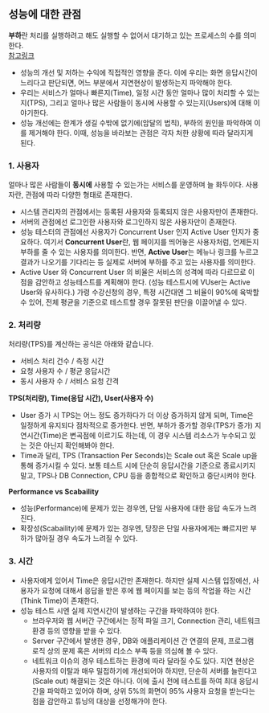 ## 성능에 대한 관점  
**부하**란 처리를 실행하려고 해도 실행할 수 없어서 대기하고 있는 프로세스의 수를 의미한다.  
[참고링크](https://brainbackdoor.tistory.com/117)  
- 성능의 개선 및 저하는 수익에 직접적인 영향을 준다. 이에 우리는 화면 응답시간이 느리다고 판단되면, 어느 부분에서 지연현상이 발생하는지 파악해야 한다.  
- 우리는 서비스가 얼마나 빠른지(Time), 일정 시간 동안 얼마나 많이 처리할 수 있는지(TPS), 그리고 얼마나 많은 사람들이 동시에 사용할 수 있는지(Users)에 대해 이야기한다.  
- 성능 개선에는 한계가 생길 수밖에 없기에(암달의 법칙), 부하의 원인을 파악하여 이를 제거해야 한다. 이때, 성능을 바라보는 관점은 각자 처한 상황에 따라 달라지게 된다.  

### 1. 사용자
얼마나 많은 사람들이 **동시에** 사용할 수 있는가는 서비스를 운영하며 늘 화두이다. 사용자란, 관점에 따라 다양한 형태로 존재한다.  
- 시스템 관리자의 관점에서는 등록된 사용자와 등록되지 않은 사용자만이 존재한다.
- 서버의 관점에선 로그인한 사용자와 로그인하지 않은 사용자만이 존재한다.
- 성능 테스터의 관점에선 사용자가 Concurrent User 인지 Active User 인지가 중요하다. 여기서 **Concurrent User**란, 웹 페이지를 띄어놓은 사용자처럼, 언제든지 부하를 줄 수 있는 사용자를 의미한다. 반면, **Active User**는 메뉴나 링크를 누르고 결과가 나오기를 기다리는 등 실제로 서버에 부하를 주고 있는 사용자를 의미한다.
- Active User 와 Concurrent User 의 비율은 서비스의 성격에 따라 다르므로 이 점을 감안하고 성능테스트를 계획해야 한다. (성능 테스트시에 VUser는 Active User와 유사하다.) 가령 수강신청의 경우, 특정 시간대엔 그 비율이 90%에 육박할 수 있어, 전체 평균을 기준으로 테스트할 경우 잘못된 판단을 이끌어낼 수 있다.  
  
### 2. 처리량
처리량(TPS)를 계산하는 공식은 아래와 같습니다.
- 서비스 처리 건수 / 측정 시간
- 요청 사용자 수 / 평균 응답시간
- 동시 사용자 수 / 서비스 요청 간격  
  
**TPS(처리량), Time(응답 시간), User(사용자 수)**
- User 증가 시 TPS는 어느 정도 증가하다가 더 이상 증가하지 않게 되며, Time은 일정하게 유지되다 점차적으로 증가한다. 반면, 부하가 증가할 경우(TPS가 증가) 지연시간(Time)은 변곡점에 이르기도 하는데, 이 경우 시스템 리소스가 누수되고 있는 것은 아닌지 확인해봐야 한다.
- Time과 달리, TPS (Transaction Per Seconds)는 Scale out 혹은 Scale up을 통해 증가시킬 수 있다. 보통 테스트 시에 단순히 응답시간을 기준으로 종료시키지 말고, TPS나 DB Connection, CPU 등을 종합적으로 확인하고 중단시켜야 한다.  
  
**Performance vs Scabaility**  
- 성능(Performance)에 문제가 있는 경우엔, 단일 사용자에 대한 응답 속도가 느려진다.
- 확장성(Scabaility)에 문제가 있는 경우엔, 당장은 단일 사용자에게는 빠르지만 부하가 많아질 경우 속도가 느려질 수 있다.  
  
### 3. 시간
- 사용자에게 있어서 Time은 응답시간만 존재한다. 하지만 실제 시스템 입장에선, 사용자가 요청에 대해서 응답을 받은 후에 웹 페이지를 보는 등의 작업을 하는 시간(Think Time)이 존재한다.  
- 성능 테스트 시엔 실제 지연시간이 발생하는 구간을 파악하여야 한다.
  - 브라우저와 웹 서버간 구간에서는 정적 파일 크기, Connection 관리, 네트워크 환경 등의 영향을 받을 수 있다.
  - Server 구간에서 발생한 경우, DB와 애플리케이션 간 연결의 문제, 프로그램 로직 상의 문제 혹은 서버의 리소스 부족 등을 의심해 볼 수 있다.
  - 네트워크 이슈의 경우 테스트하는 환경에 따라 달라질 수도 있다. 지연 현상은 사용자의 이탈과 매우 밀접하기에 개선되어야 하지만, 단순히 서버를 늘린다고(Scale out) 해결되는 것은 아니다. 이에 출시 전에 테스트를 하여 최대 응답시간을 파악하고 있어야 하며, 상위 5%의 화면이 95% 사용자 요청을 받는다는 점을 감안하고 튜닝의 대상을 선정해가야 한다.
